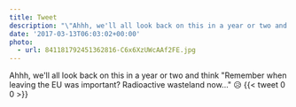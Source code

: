 ```yaml
---
title: Tweet
description: "\"Ahhh, we'll all look back on this in a year or two and think \"Remember when leaving the EU was important? Radioactive wasteland now...\" \U0001F625 \""
date: '2017-03-13T06:03:02+00:00'
photo:
  - url: 841181792451362816-C6x6XzUWcAAf2FE.jpg
---
```

Ahhh, we'll all look back on this in a year or two and think "Remember when leaving the EU was important? Radioactive wasteland now..." 😥 
      {{< tweet 0 0 >}}
    
